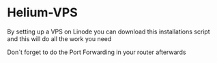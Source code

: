 # Helium-VPS
By setting up a VPS on Linode you can download this installations script and this will do all the work you need

Don´t forget to do the Port Forwarding in your router afterwards
